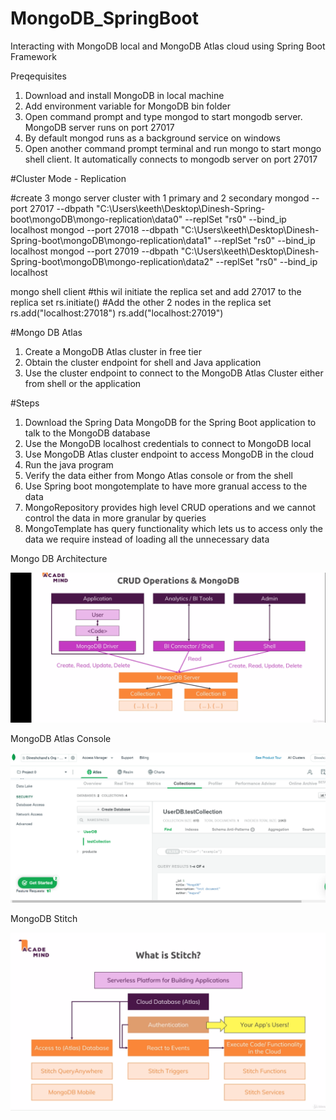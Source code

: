 # MongoDB_SpringBoot
Interacting with MongoDB local and MongoDB Atlas cloud using Spring Boot Framework

Preqequisites

1. Download and install MongoDB in local machine
2. Add environment variable for MongoDB bin folder
3. Open command prompt and type mongod to start mongodb server. MongoDB server runs on port 27017
4. By default mongod runs as a background service on windows
5. Open another command prompt terminal and run mongo to start mongo shell client. It automatically connects to mongodb server on port 27017


#Cluster Mode - Replication

#create 3 mongo server cluster with 1 primary and 2 secondary
mongod --port 27017 --dbpath "C:\Users\keeth\Desktop\Dinesh-Spring-boot\mongoDB\mongo-replication\data0" --replSet "rs0" --bind_ip localhost 
mongod --port 27018 --dbpath "C:\Users\keeth\Desktop\Dinesh-Spring-boot\mongoDB\mongo-replication\data1" --replSet "rs0" --bind_ip localhost 
mongod --port 27019 --dbpath "C:\Users\keeth\Desktop\Dinesh-Spring-boot\mongoDB\mongo-replication\data2" --replSet "rs0" --bind_ip localhost 

mongo shell client
#this wil initiate the replica set and add 27017 to the replica set
rs.initiate()
#Add the other 2 nodes in the replica set
rs.add("localhost:27018")
rs.add("localhost:27019")

#Mongo DB Atlas

1. Create a MongoDB Atlas cluster in free tier
2. Obtain the cluster endpoint for shell and Java application
3. Use the cluster endpoint to connect to the MongoDB Atlas Cluster either from shell or the application


#Steps

1. Download the Spring Data MongoDB for the Spring Boot application to talk to the MongoDB database
2. Use the MongoDB localhost credentials to connect to MongoDB local
3. Use MongoDB Atlas cluster endpoint to access MongoDB in the cloud
4. Run the java program
5. Verify the data either from Mongo Atlas console or from the shell
6. Use Spring boot mongotemplate to have more granual access to the data
7. MongoRepository provides high level CRUD operations and we cannot control the data in more granular by queries
8. MongoTemplate has query functionality which lets us to access only the data we require instead of loading all the unnecessary data

Mongo DB Architecture

<img width="900" alt="MongoDB Architecture" src="https://github.com/dineschandgr/MongoDB_Java/blob/master/Architecture.PNG">

MongoDB Atlas Console

<img width="900" alt="MongoDB Atlas" src="https://github.com/dineschandgr/MongoDB_Java/blob/master/mongoDB_Atlas.PNG">

MongoDB Stitch

<img width="900" alt="MongoDB Stitch" src="https://github.com/dineschandgr/MongoDB_Java/blob/master/mongoDB_stitch.bmp">


